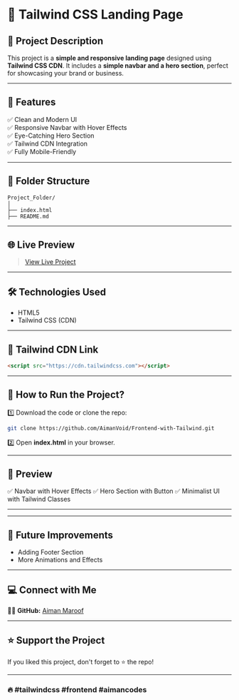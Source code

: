 # 🌟 Tailwind CSS Landing Page

## 📌 Project Description
This project is a **simple and responsive landing page** designed using **Tailwind CSS CDN**. It includes a **simple navbar and a hero section**, perfect for showcasing your brand or business.

---

## 🚀 Features
✅ Clean and Modern UI  
✅ Responsive Navbar with Hover Effects  
✅ Eye-Catching Hero Section  
✅ Tailwind CDN Integration  
✅ Fully Mobile-Friendly  

---

## 📂 Folder Structure
```
Project_Folder/
│
├── index.html
├── README.md
```

---

## 🌐 Live Preview
> [View Live Project](https://aimanvoid.github.io/Frontend-with-Tailwind/)

---

## 🛠️ Technologies Used
- HTML5
- Tailwind CSS (CDN)

---

## 📌 Tailwind CDN Link
```html
<script src="https://cdn.tailwindcss.com"></script>
```

---

## 🎯 How to Run the Project?
1️⃣ Download the code or clone the repo:
```bash
git clone https://github.com/AimanVoid/Frontend-with-Tailwind.git
```
2️⃣ Open **index.html** in your browser.

---

## 🎁 Preview
✅ Navbar with Hover Effects
✅ Hero Section with Button
✅ Minimalist UI with Tailwind Classes

---



---

## 📝 Future Improvements
- Adding Footer Section
- More Animations and Effects

---

## 💻 Connect with Me
👩‍💻 **GitHub:** [Aiman Maroof](https://github.com/AimanVoid)  
 

---

## ⭐️ Support the Project
If you liked this project, don't forget to ⭐️ the repo!

---

### 🔥 #tailwindcss #frontend #aimancodes


